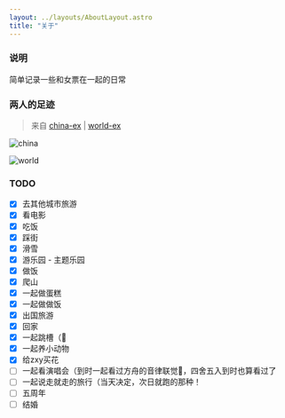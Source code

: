 ```yaml
---
layout: ../layouts/AboutLayout.astro
title: "关于"
---
```


### 说明

简单记录一些和女票在一起的日常

### 两人的足迹
> 来自 [china-ex](https://github.com/itorr/china-ex) | [world-ex](https://github.com/itorr/world-ex)

![china](https://img.shuaxinjs.cn/%5B%E7%A5%9E%E5%A5%87%E6%B5%B7%E8%9E%BA%5D%5B%E4%B8%AD%E5%9B%BD%E5%88%B6%E9%9C%B8%5D.png)

![world](https://img.shuaxinjs.cn/%5B%E7%A5%9E%E5%A5%87%E6%B5%B7%E8%9E%BA%5D%5B%E5%85%A8%E7%90%83%E5%88%B6%E9%9C%B8%5D7l167.png)

### TODO

- [x] 去其他城市旅游
- [x] 看电影
- [x] 吃饭
- [x] 踩街
- [x] 滑雪
- [x] 游乐园 - 主题乐园
- [x] 做饭
- [x] 爬山
- [x] 一起做蛋糕
- [x] 一起做做饭
- [x] 出国旅游
- [x] 回家
- [x] 一起跳槽（🤣
- [x] 一起养小动物
- [x] 给zxy买花
- [ ] 一起看演唱会（到时一起看过方舟的音律联觉🤔，四舍五入到时也算看过了
- [ ] 一起说走就走的旅行（当天决定，次日就跑的那种！
- [ ] 五周年
- [ ] 结婚
